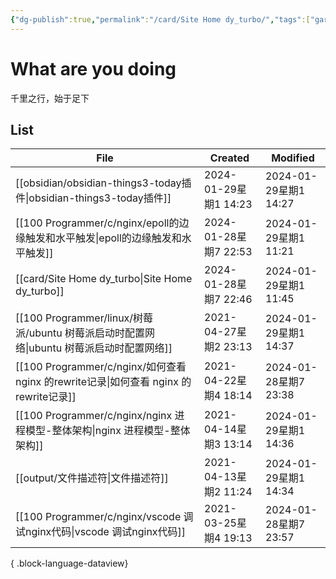 ```yaml
---
{"dg-publish":true,"permalink":"/card/Site Home dy_turbo/","tags":["gardenEntry"],"noteIcon":"","created":"2024-01-28T22:46:43.745+08:00"}
---
```



# What are you doing

千里之行，始于足下

## List

| File                                                                       | Created             | Modified            |
| -------------------------------------------------------------------------- | ------------------- | ------------------- |
| [[obsidian/obsidian-things3-today插件\|obsidian-things3-today插件]]         | 2024-01-29星期1 14:23 | 2024-01-29星期1 14:27 |
| [[100 Programmer/c/nginx/epoll的边缘触发和水平触发\|epoll的边缘触发和水平触发]]             | 2024-01-28星期7 22:53 | 2024-01-29星期1 11:21 |
| [[card/Site Home dy_turbo\|Site Home dy_turbo]]                         | 2024-01-28星期7 22:46 | 2024-01-29星期1 11:45 |
| [[100 Programmer/linux/树莓派/ubuntu 树莓派启动时配置网络\|ubuntu 树莓派启动时配置网络]]       | 2021-04-27星期2 23:13 | 2024-01-29星期1 14:37 |
| [[100 Programmer/c/nginx/如何查看 nginx 的rewrite记录\|如何查看 nginx 的rewrite记录]] | 2021-04-22星期4 18:14 | 2024-01-28星期7 23:38 |
| [[100 Programmer/c/nginx/nginx 进程模型-整体架构\|nginx 进程模型-整体架构]]             | 2021-04-14星期3 13:14 | 2024-01-29星期1 14:36 |
| [[output/文件描述符\|文件描述符]]                                                 | 2021-04-13星期2 11:24 | 2024-01-29星期1 14:34 |
| [[100 Programmer/c/nginx/vscode 调试nginx代码\|vscode 调试nginx代码]]           | 2021-03-25星期4 19:13 | 2024-01-28星期7 23:57 |

{ .block-language-dataview}